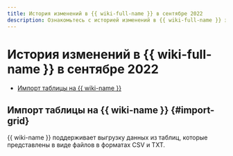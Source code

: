 ```yaml
---
title: История изменений в {{ wiki-full-name }} в сентябре 2022
description: Ознакомьтесь с историей изменений в {{ wiki-full-name }} за сентябрь 2022.
---
```


# История изменений в {{ wiki-full-name }} в сентябре 2022

* [Импорт таблицы на {{ wiki-name }}](#import-grid)

## Импорт таблицы на {{ wiki-name }} {#import-grid}

{{ wiki-name }} поддерживает выгрузку данных из таблиц, которые представлены в виде файлов в форматах CSV и TXT.

